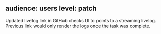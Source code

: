 audience: users
level: patch
---
Updated livelog link in GitHub checks UI to points to a streaming livelog. Previous link would only render the logs once the task was complete.
